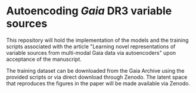# Autoencoding *Gaia* DR3 variable sources

This repository will hold the implementation of the models and the training scripts associated with the article "Learning novel representations of variable sources from multi-modal Gaia data via autoencoders" upon acceptance of the manuscript. 

The training dataset can be downloaded from the Gaia Archive using the provided scripts or via direct download through Zenodo. The latent space that reproduces the figures in the paper will be made available via Zenodo.

